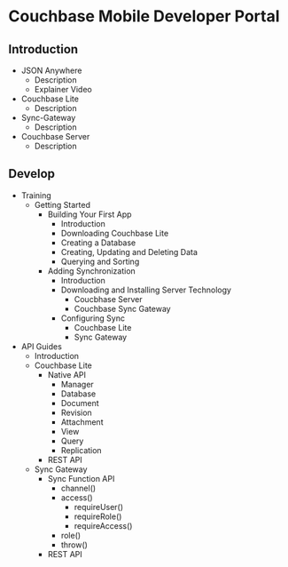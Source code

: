 Couchbase Mobile Developer Portal
=================================

Introduction
------------
- JSON Anywhere
  - Description
  - Explainer Video
- Couchbase Lite
  - Description
- Sync-Gateway
  - Description
- Couchbase Server
  - Description

Develop
-------
- Training
  - Getting Started
    - Building Your First App
      - Introduction
      - Downloading Couchbase Lite
      - Creating a Database
      - Creating, Updating and Deleting Data
      - Querying and Sorting
    - Adding Synchronization
      - Introduction
      - Downloading and Installing Server Technology
        - Coucbhase Server
        - Couchbase Sync Gateway
      - Configuring Sync
        - Couchbase Lite
        - Sync Gateway
- API Guides
  - Introduction
  - Couchbase Lite
    - Native API
      - Manager
      - Database
      - Document
      - Revision
      - Attachment
      - View
      - Query
      - Replication
    - REST API
  - Sync Gateway
    - Sync Function API
      - channel()
      - access()
        - requireUser()
        - requireRole()
        - requireAccess()
      - role()
      - throw()
    - REST API
